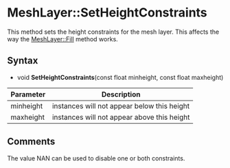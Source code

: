 # MeshLayer::SetHeightConstraints

This method sets the height constraints for the mesh layer. This affects the way the [MeshLayer::Fill](MeshLayer_Fill.md) method works.

## Syntax

- void **SetHeightConstraints**(const float minheight, const float maxheight)

| Parameter | Description |
|---|---|
| minheight | instances will not appear below this height |
| maxheight | instances will not appear above this height |

## Comments

The value NAN can be used to disable one or both constraints.
